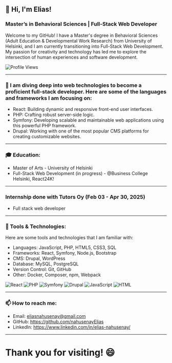 ## 👋 Hi, I'm Elias!

### Master’s in Behavioral Sciences | Full-Stack Web Developer
Welcome to my GitHub! I have a Master's degree in Behavioral Sciences (Adult Education & Developmental Work Research) from University of Helsinki, and I am currently transitioning into Full-Stack Web Development. My passion for creativity and technology has led me to explore the intersection of human experiences and software development.

![Profile Views](https://komarev.com/ghpvc/?username=nahusenayElias&color=blue)

___________________________________________________________________________
### 🚀 I am diving deep into web technologies to become a proficient full-stack developer. Here are some of the languages and frameworks I am focusing on:

* React: Building dynamic and responsive front-end user interfaces.
* PHP: Crafting robust server-side logic.
* Symfony: Developing scalable and maintainable web applications using this powerful PHP framework.
* Drupal: Working with one of the most popular CMS platforms for creating customizable websites.

____________________________________________________________________________
### 🎓 Education:
* Master of Arts - University of Helsinki
* Full-Stack Web Development (in progress) - @Business College Helsinki, React24K!

____________________________________________________________________________
### Internship done with Tutors Oy (Feb 03 - Apr 30, 2025)
* Full stack web developer
____________________________________________________________________________

### 🔧 Tools & Technologies:
Here are some tools and technologies that I am familiar with:

* Languages: JavaScript, PHP, HTML5, CSS3, SQL
* Frameworks: React, Symfony, Node.js, Bootstrap
* CMS: Drupal, WordPress
* Database: MySQL, PostgreSQL
* Version Control: Git, GitHub
* Other: Docker, Composer, npm, Webpack

![React](https://img.shields.io/badge/React-20232A?style=for-the-badge&logo=react&logoColor=61DAFB)
![PHP](https://img.shields.io/badge/PHP-777BB4?style=for-the-badge&logo=php&logoColor=white)
![Symfony](https://img.shields.io/badge/Symfony-000000?style=for-the-badge&logo=symfony&logoColor=white)
![Drupal](https://img.shields.io/badge/Drupal-0678BE?style=for-the-badge&logo=drupal&logoColor=white)
![JavaScript](https://img.shields.io/badge/JavaScript-323330?style=for-the-badge&logo=javascript&logoColor=F7DF1E)
![HTML](https://img.shields.io/badge/HTML5-E34F26?style=for-the-badge&logo=html5&logoColor=white)




 _______________________________________________________________________________
###  📫 How to reach me:
  * Email: eliasnahusenay@gmail.com
  * GitHub: https://github.com/nahusenayElias
  * LinkedIn: https://www.linkedin.com/in/elias-nahusenay/

_______________________________________________________________________________
# Thank you for visiting! 😄
 

